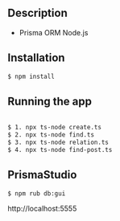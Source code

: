
## Description

- Prisma ORM Node.js

## Installation

```bash
$ npm install
```

## Running the app

```bash
 
$ 1. npx ts-node create.ts
$ 2. npx ts-node find.ts
$ 3. npx ts-node relation.ts
$ 4. npx ts-node find-post.ts


```


## PrismaStudio

```bash
$ npm rub db:gui
```
 http://localhost:5555